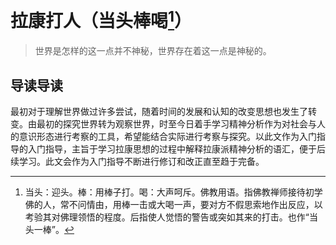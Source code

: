 # 拉康打人（当头棒喝[^1]）
> 世界是怎样的这一点并不神秘，世界存在着这一点是神秘的。

## 导读导读

​	最初对于理解世界做过许多尝试，随着时间的发展和认知的改变思想也发生了转变。由最初的探究世界转为观察世界，时至今日着手学习精神分析作为对社会与人的意识形态进行考察的工具，希望能结合实际进行考察与探究。以此文作为入门指导的入门指导，主旨于学习拉康思想的过程中解释拉康派精神分析的语汇，便于后续学习。此文会作为入门指导不断进行修订和改正直至趋于完备。







[^1]: 当头：迎头。棒：用棒子打。喝：大声呵斥。佛教用语。指佛教禅师接待初学佛的人，常不问情由，用棒一击或大喝一声，要对方不假思索地作出反应，以考验其对佛理领悟的程度。后指使人觉悟的警告或突如其来的打击。也作“当头一棒”。
